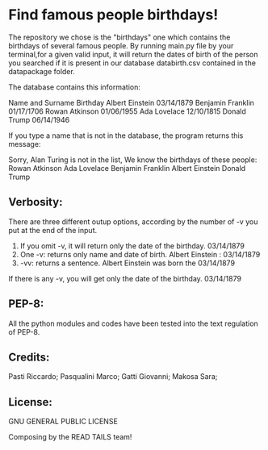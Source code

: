 # Find famous people birthdays!
The repository we chose is the "birthdays" one which contains the birthdays of several famous people.
By running main.py file by your terminal,for a given valid input, it will return the dates of birth of the person you searched if it is present in our database databirth.csv contained in the datapackage folder.

The database contains this information:

Name and Surname	Birthday
Albert Einstein	03/14/1879
Benjamin Franklin	01/17/1706
Rowan Atkinson	01/06/1955
Ada Lovelace	12/10/1815
Donald Trump	06/14/1946

If you type a name that is not in the database, the program returns this message:

Sorry, Alan Turing is not in the list, 
We know the birthdays of these people:
Rowan Atkinson
Ada Lovelace
Benjamin Franklin
Albert Einstein
Donald Trump

## Verbosity:
There are three different outup options, according by the number of -v you put at the end of the input.

1) If you omit -v, it will return only the date of the birthday. 03/14/1879
2) One -v: returns only name and date of birth. Albert Einstein : 03/14/1879
3) -vv: returns a sentence. Albert Einstein was born the 03/14/1879

If there is any -v, you will get only the date of the birthday. 03/14/1879


## PEP-8:
All the python modules and codes have been tested into the text regulation of PEP-8.

## Credits:
Pasti Riccardo;
Pasqualini Marco;
Gatti Giovanni;
Makosa Sara;

## License:
GNU GENERAL PUBLIC LICENSE

Composing by the READ TAILS team!
